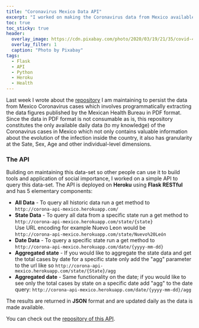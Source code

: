 ```yaml
---
title: "Coronavirus Mexico Data API"
excerpt: "I worked on making the Coronavirus data from Mexico available through an API"
toc: true
toc_sticky: true
header:
  overlay_image: https://cdn.pixabay.com/photo/2020/03/19/21/35/covid-4948866_1280.jpg
  overlay_filter: 1
  caption: "Photo by Pixabay"
tags: 
  - Flask 
  - API
  - Python
  - Heroku
  - Health
---
```


Last week I wrote about the [repository](https://github.com/jairgs/Covid19MexicoDatos) I am maintaining to persist the data from Mexico Coronavirus cases which involves programmatically extracting the data figures published by the Mexican Health Bureau in PDF format.  
Since the data in PDF format is not consumable as is, this repository constitutes the only available daily data (to my knowledge) of the Coronavirus cases in Mexico which not only contains valuable information about the evolution of the infection inside the country, it also has granularity at the Sate, Sex, Age and other individual-level dimensions. 

### The API
Building on maintaining this data-set so other people can use it to build tools and application of social importance, I worked on a simple API to query this data-set.
The API is deployed on **Heroku** using **Flask RESTful** and has 5 elementary components:
- **All Data** - To query all historic data run a get method to   
`http://corona-api-mexico.herokuapp.com/`
- **State Data** - To query all data from a specific state run a get method to  
`http://corona-api-mexico.herokuapp.com/state/{state}`  
Use URL encoding for example Nuevo Leon would be   
`http://corona-api-mexico.herokuapp.com/state/Nuevo%20León`
- **Date Data** - To query a specific state run a get method to  
`http://corona-api-mexico.herokuapp.com/date/{yyyy-mm-dd}`  
- **Aggregated state** - If you would like to aggregate the state data and get the total cases by date for a specific state only add the "agg" parameter to the url like so
`http://corona-api-mexico.herokuapp.com/state/{State}/agg`  
- **Aggregated date** - Same functionality on the date; if you would like to see only the total cases by state on a specific date add "agg" to the date query:
`http://corona-api-mexico.herokuapp.com/date/{yyyy-mm-dd}/agg`  

The results are returned in **JSON** format and are updated daily as the data is made available.

You can check out the [repository of this API](https://github.com/jairgs/coronavirusMexicoAPI).
